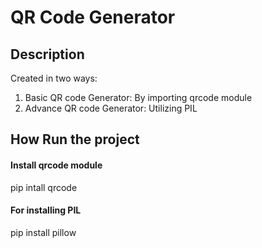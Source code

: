 # QR Code Generator
## Description 
Created in two ways:
1. Basic QR code Generator: By importing qrcode module
2. Advance QR code Generator: Utilizing PIL
## How Run the project
#### Install qrcode module
pip intall qrcode
#### For installing PIL
pip install pillow

